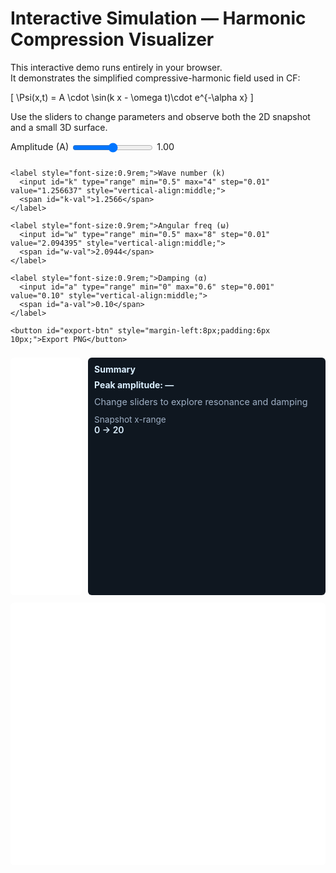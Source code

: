 # Interactive Simulation — Harmonic Compression Visualizer

This interactive demo runs entirely in your browser.  
It demonstrates the simplified compressive-harmonic field used in CF:

\[
\Psi(x,t) = A \cdot \sin(k x - \omega t)\cdot e^{-\alpha x}
\]

Use the sliders to change parameters and observe both the 2D snapshot and a small 3D surface.

<!-- interactive-simulation-start -->
<div id="cf-sim-container" style="max-width:960px;margin:0 auto;">
  <div id="cf-controls" style="display:flex;flex-wrap:wrap;gap:10px;margin-bottom:8px;align-items:center;">
    <label style="font-size:0.9rem;">Amplitude (A)
      <input id="A" type="range" min="0" max="2" step="0.01" value="1" style="vertical-align:middle;">
      <span id="A-val">1.00</span>
    </label>

    <label style="font-size:0.9rem;">Wave number (k)
      <input id="k" type="range" min="0.5" max="4" step="0.01" value="1.256637" style="vertical-align:middle;">
      <span id="k-val">1.2566</span>
    </label>

    <label style="font-size:0.9rem;">Angular freq (ω)
      <input id="w" type="range" min="0.5" max="8" step="0.01" value="2.094395" style="vertical-align:middle;">
      <span id="w-val">2.0944</span>
    </label>

    <label style="font-size:0.9rem;">Damping (α)
      <input id="a" type="range" min="0" max="0.6" step="0.001" value="0.10" style="vertical-align:middle;">
      <span id="a-val">0.10</span>
    </label>

    <button id="export-btn" style="margin-left:8px;padding:6px 10px;">Export PNG</button>
  </div>

  <div id="plots" style="display:grid;grid-template-columns:1fr 380px;gap:10px;">
    <div id="line-plot" style="width:100%;height:380px;background:#fff;border-radius:6px;overflow:hidden;"></div>
    <div id="summary" class="card" style="padding:10px;background:#0f1720;color:#dbefff;border-radius:6px;">
      <h4 style="margin:0 0 8px 0;">Summary</h4>
      <div id="peak-val" style="font-weight:700;">Peak amplitude: —</div>
      <div style="margin-top:10px;color:#9fb0c5;font-size:0.9rem;">Change sliders to explore resonance and damping</div>
      <div style="margin-top:12px;">
        <div style="font-size:0.85rem;color:#9fb0c5;">Snapshot x-range</div>
        <div id="x-range" style="font-weight:600;">0 → 20</div>
      </div>
    </div>
  </div>

  <div id="surface-plot" style="width:100%;height:420px;margin-top:12px;border-radius:6px;overflow:hidden;background:#fff;"></div>
</div>

<!-- Load Plotly from CDN; if blocked it fails gracefully -->
<script src="https://cdn.plot.ly/plotly-2.24.1.min.js"></script>
<script>
// Lightweight CF visualizer (hybrid clean style)
// Default domain & sampling
const xMin = 0, xMax = 20, nX = 600;
const tMin = 0, tMax = 6, nT = 150;

function linspace(a,b,n){ const out=[]; for(let i=0;i<n;i++) out.push(a + (b-a)*i/(n-1)); return out; }
const x = linspace(xMin,xMax,nX);
const t = linspace(tMin,tMax,nT);

// psi function
function psi(xArr, tVal, A, k, w, a){
  const out = new Float64Array(xArr.length);
  for(let i=0;i<xArr.length;i++){
    const xv = xArr[i];
    out[i] = A * Math.sin(k*xv - w*tVal) * Math.exp(-a * xv);
  }
  return out;
}

// UI
const Aui = document.getElementById('A');
const Kui = document.getElementById('k');
const wui = document.getElementById('w');
const aui = document.getElementById('a');
const AVal = document.getElementById('A-val');
const kVal = document.getElementById('k-val');
const wVal = document.getElementById('w-val');
const aVal = document.getElementById('a-val');

function readParams(){
  const A = parseFloat(Aui.value);
  const k = parseFloat(Kui.value);
  const w = parseFloat(wui.value);
  const a = parseFloat(aui.value);
  return {A,k,w,a};
}

function updateLabels(){ const p = readParams(); AVal.textContent = p.A.toFixed(2); kVal.textContent = p.k.toFixed(4); wVal.textContent = p.w.toFixed(4); aVal.textContent = p.a.toFixed(3); }

Aui.addEventListener('input', ()=>{ updateAll(); });
Kui.addEventListener('input', ()=>{ updateAll(); });
wui.addEventListener('input', ()=>{ updateAll(); });
aui.addEventListener('input', ()=>{ updateAll(); });

// Plotly line snapshot and surface
const lineDiv = document.getElementById('line-plot');
const surfaceDiv = document.getElementById('surface-plot');

function drawSnapshot(){
  const {A,k,w,a} = readParams();
  const t0 = t[Math.floor(nT/3)];
  const y = Array.from(psi(x,t0,A,k,w,a));
  const trace = { x: x, y: y, mode:'lines', line:{width:2, color:'#0078d4'} };
  const layout = {
    margin:{l:40,r:12,t:24,b:40}, paper_bgcolor:'#ffffff', plot_bgcolor:'#ffffff',
    xaxis:{title:'x'}, yaxis:{title:'Ψ(x,t)'},
    title:`Snapshot t = ${t0.toFixed(2)}`
  };
  Plotly.react(lineDiv, [trace], layout, {displayModeBar:true});
  // summary stats
  const peak = Math.max(...y.map(Math.abs));
  document.getElementById('peak-val').textContent = 'Peak amplitude: ' + peak.toFixed(4);
}

function drawSurface(){
  const {A,k,w,a} = readParams();
  // build Y matrix (nT × nX) but keep it light: sample fewer t steps for surface
  const tSmall = linspace(tMin,tMax,60);
  const Z = [];
  for(let j=0;j<tSmall.length;j++){
    Z.push(Array.from(psi(x, tSmall[j], A,k,w,a)));
  }
  const data = [{
    z: Z,
    x: x,
    y: tSmall,
    type: 'surface',
    colorscale: 'Viridis',
    cmin: -1, cmax: 1
  }];
  const layout = { margin:{l:40,r:12,t:30,b:40}, scene:{xaxis:{title:'x'}, yaxis:{title:'t'}, zaxis:{title:'Ψ'}}, autosize:true };
  Plotly.react(surfaceDiv, data, layout, {displayModeBar:true});
}

function updateAll(){
  updateLabels();
  drawSnapshot();
  drawSurface();
  document.getElementById('x-range').textContent = `${xMin} → ${xMax}`;
}

// export PNG of the snapshot plot
document.getElementById('export-btn').addEventListener('click', function(){
  Plotly.toImage(lineDiv, {format:'png', width:1600, height:600}).then(function(url){
    const a = document.createElement('a');
    a.href = url; a.download = 'cf_snapshot.png'; document.body.appendChild(a); a.click(); a.remove();
  }).catch(()=> alert('Export failed (Plotly export may be blocked by browser).'));
});

// initial draw and hook
updateAll();
</script>
<!-- interactive-simulation-end -->
